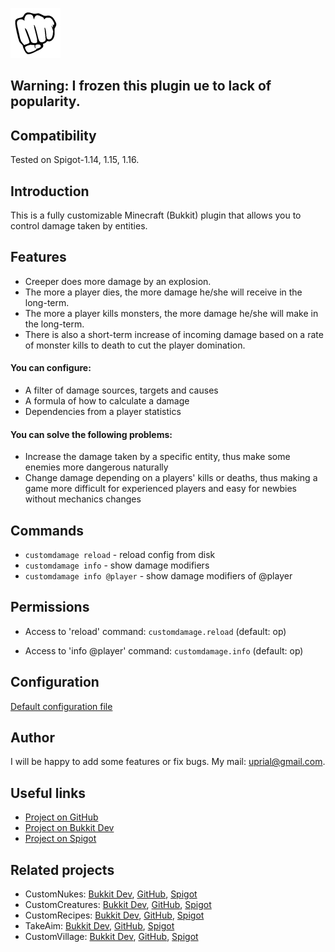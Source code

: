 ![CustomDamage Logo](images/customdamage-logo.jpg)

## Warning: I frozen this plugin ue to lack of popularity.

## Compatibility

Tested on Spigot-1.14, 1.15, 1.16.

## Introduction

This is a fully customizable Minecraft (Bukkit) plugin that allows you to control damage taken by entities.

## Features

* Creeper does more damage by an explosion.
* The more a player dies, the more damage he/she will receive in the long-term.
* The more a player kills monsters, the more damage he/she will make in the long-term.
* There is also a short-term increase of incoming damage based on a rate of monster kills to death to cut the player domination.

#### You can configure:
* A filter of damage sources, targets and causes
* A formula of how to calculate a damage
* Dependencies from a player statistics

#### You can solve the following problems:
* Increase the damage taken by a specific entity, thus make some enemies more dangerous naturally
* Change damage depending on a players' kills or deaths, thus making a game more difficult for experienced players and easy for newbies without mechanics changes

## Commands

* `customdamage reload`        - reload config from disk
* `customdamage info`          - show damage modifiers
* `customdamage info @player`  - show damage modifiers of @player

## Permissions

* Access to 'reload' command:
`customdamage.reload` (default: op)

* Access to 'info @player' command:
`customdamage.info` (default: op)

## Configuration
[Default configuration file](src/main/resources/config.yml)

## Author
I will be happy to add some features or fix bugs. My mail: uprial@gmail.com.

## Useful links
* [Project on GitHub](https://github.com/uprial/customdamage/)
* [Project on Bukkit Dev](http://dev.bukkit.org/bukkit-plugins/customdamage/)
* [Project on Spigot](https://www.spigotmc.org/resources/customdamage.68712/)

## Related projects
* CustomNukes: [Bukkit Dev](http://dev.bukkit.org/bukkit-plugins/customnukes/), [GitHub](https://github.com/uprial/customnukes), [Spigot](https://www.spigotmc.org/resources/customnukes.68710/)
* CustomCreatures: [Bukkit Dev](http://dev.bukkit.org/bukkit-plugins/customcreatures/), [GitHub](https://github.com/uprial/customcreatures), [Spigot](https://www.spigotmc.org/resources/customcreatures.68711/)
* CustomRecipes: [Bukkit Dev](https://dev.bukkit.org/projects/custom-recipes), [GitHub](https://github.com/uprial/customrecipes/), [Spigot](https://www.spigotmc.org/resources/customrecipes.89435/)
* TakeAim: [Bukkit Dev](https://dev.bukkit.org/projects/takeaim), [GitHub](https://github.com/uprial/takeaim), [Spigot](https://www.spigotmc.org/resources/takeaim.68713/)
* CustomVillage: [Bukkit Dev](http://dev.bukkit.org/bukkit-plugins/customvillage/), [GitHub](https://github.com/uprial/customvillage/), [Spigot](https://www.spigotmc.org/resources/customvillage.69170/)
